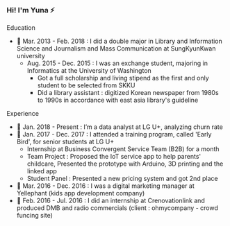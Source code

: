 


### Hi! I'm Yuna ⚡

Education
- 🌱 Mar. 2013 - Feb. 2018 : I did a double major in Library and Information Science and Journalism and Mass Communication at SungKyunKwan university
  - Aug. 2015 - Dec. 2015 : I was an exchange student, majoring in Informatics at the University of Washington
    - Got a full scholarship and living stipend as the first and only student to be selected from SKKU
    - Did a library assistant : digitized Korean newspaper from 1980s to 1990s in accordance with east asia library's guideline

Experience
- 💼 Jan. 2018 - Present : I’m a data analyst at LG U+, analyzing churn rate
- 💼 Jan. 2017 - Dec. 2017 : I attended a training program, called 'Early Bird', for senior students at LG U+
   - Internship at Business Convergent Service Team (B2B) for a month
   - Team Project : Proposed the IoT service app to help parents' childcare, Presented the prototype with Arduino, 3D printing and the linked app
   - Student Panel : Presented a new pricing system and got 2nd place
- 💼 Mar. 2016 - Dec. 2016 : I was a digital marketing manager at Yellephant (kids app development company)
- 💼 Feb. 2016 - Jul. 2016 : I did an internship at Crenovationlink and produced DMB and radio commercials (client : ohmycompany - crowd funcing site)

<!--
**reasonmii/reasonmii** is a ✨ _special_ ✨ repository because its `README.md` (this file) appears on your GitHub profile.

Here are some ideas to get you started:

- 🔭 I’m currently working on ...
- 🌱 I’m currently learning ...
- 👯 I’m looking to collaborate on ...
- 🤔 I’m looking for help with ...
- 💬 Ask me about ...
- 📫 How to reach me: ...
- 😄 Pronouns: ...
- ⚡ Fun fact: ...
-->
